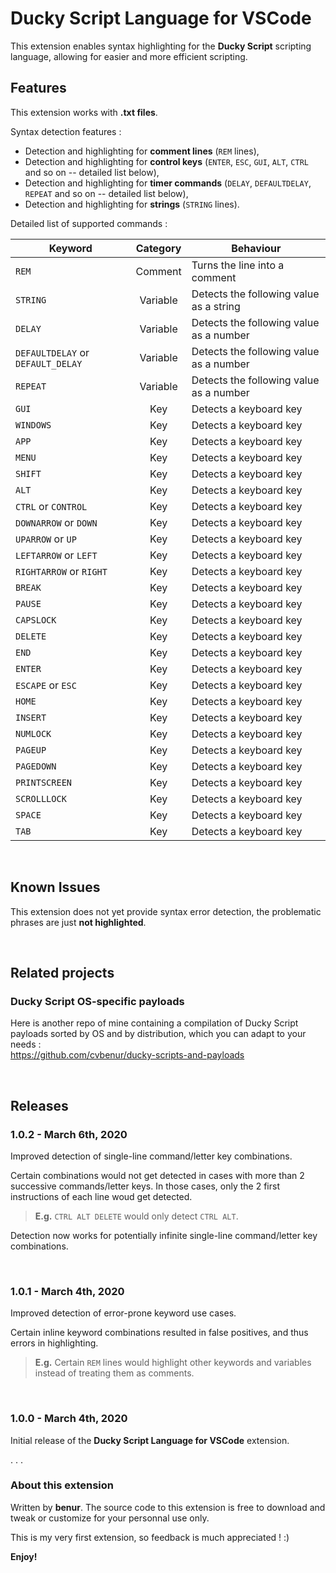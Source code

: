 # Ducky Script Language for VSCode

This extension enables syntax highlighting for the **Ducky Script** scripting language, allowing for easier and more efficient scripting.
<br>

## Features

This extension works with **.txt files**.

Syntax detection features :
*   Detection and highlighting for **comment lines** (`REM` lines),
*   Detection and highlighting for **control keys** (`ENTER`, `ESC`, `GUI`, `ALT`, `CTRL` and so on  -- detailed list below),
*   Detection and highlighting for **timer commands** (`DELAY`, `DEFAULTDELAY`, `REPEAT` and so on -- detailed list below),
*   Detection and highlighting for **strings** (`STRING` lines).

Detailed list of supported commands :

| Keyword                           | Category | Behaviour                               |
| --------------------------------- | :------: | --------------------------------------- |
| `REM`                             | Comment  | Turns the line into a comment           |
| `STRING`                          | Variable | Detects the following value as a string |
| `DELAY`                           | Variable | Detects the following value as a number |
| `DEFAULTDELAY` or `DEFAULT_DELAY` | Variable | Detects the following value as a number |
| `REPEAT`                          | Variable | Detects the following value as a number |
| `GUI`                             | Key      | Detects a keyboard key                  |
| `WINDOWS`                         | Key      | Detects a keyboard key                  |
| `APP`                             | Key      | Detects a keyboard key                  |
| `MENU`                            | Key      | Detects a keyboard key                  |
| `SHIFT`                           | Key      | Detects a keyboard key                  |
| `ALT`                             | Key      | Detects a keyboard key                  |
| `CTRL` or `CONTROL`               | Key      | Detects a keyboard key                  |
| `DOWNARROW` or `DOWN`             | Key      | Detects a keyboard key                  |
| `UPARROW` or `UP`                 | Key      | Detects a keyboard key                  |
| `LEFTARROW` or `LEFT`             | Key      | Detects a keyboard key                  |
| `RIGHTARROW` or `RIGHT`           | Key      | Detects a keyboard key                  |
| `BREAK`                           | Key      | Detects a keyboard key                  |
| `PAUSE`                           | Key      | Detects a keyboard key                  |
| `CAPSLOCK`                        | Key      | Detects a keyboard key                  |
| `DELETE`                          | Key      | Detects a keyboard key                  |
| `END`                             | Key      | Detects a keyboard key                  |
| `ENTER`                           | Key      | Detects a keyboard key                  |
| `ESCAPE` or `ESC`                 | Key      | Detects a keyboard key                  |
| `HOME`                            | Key      | Detects a keyboard key                  |
| `INSERT`                          | Key      | Detects a keyboard key                  |
| `NUMLOCK`                         | Key      | Detects a keyboard key                  |
| `PAGEUP`                          | Key      | Detects a keyboard key                  |
| `PAGEDOWN`                        | Key      | Detects a keyboard key                  |
| `PRINTSCREEN`                     | Key      | Detects a keyboard key                  |
| `SCROLLLOCK`                      | Key      | Detects a keyboard key                  |
| `SPACE`                           | Key      | Detects a keyboard key                  |
| `TAB`                             | Key      | Detects a keyboard key                  |


<br>

## Known Issues

This extension does not yet provide syntax error detection, the problematic phrases are just **not highlighted**.

<br>

## Related projects

### Ducky Script OS-specific payloads

Here is another repo of mine containing a compilation of Ducky Script payloads sorted by OS and by distribution, which you can adapt to your needs : <br>
https://github.com/cvbenur/ducky-scripts-and-payloads

<br>

## Releases

### 1.0.2 - March 6th, 2020

Improved detection of single-line command/letter key combinations.

Certain combinations would not get detected in cases with more than 2 successive commands/letter keys.
In those cases, only the 2 first instructions of each line woud get detected.
> **E.g.** `CTRL ALT DELETE` would only detect `CTRL ALT`.

Detection now works for potentially infinite single-line command/letter key combinations.

<br>

### 1.0.1 - March 4th, 2020

Improved detection of error-prone keyword use cases.

Certain inline keyword combinations resulted in false positives, and thus errors in highlighting.
> **E.g.** Certain `REM` lines would highlight other keywords and variables instead of treating them as comments.

<br>

### 1.0.0 - March 4th, 2020

Initial release of the **Ducky Script Language for VSCode** extension.

. . .
<br>

### About this extension

Written by **benur**. The source code to this extension is free to download and tweak or customize for your personnal use only.

This is my very first extension, so feedback is much appreciated ! :)

**Enjoy!**
